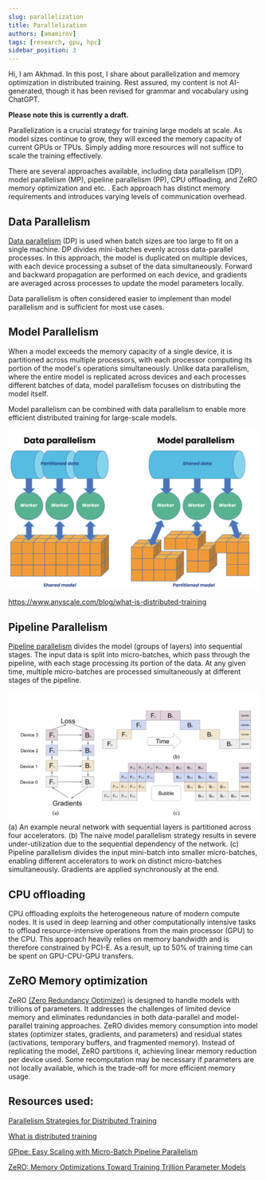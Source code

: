 ```yaml
---
slug: parallelization
title: Parallelization
authors: [amamirov]
tags: [research, gpu, hpc]
sidebar_position: 3
---
```


Hi, I am Akhmad. In this post, I share about parallelization and memory optimization in distributed training. Rest assured, my content is not AI-generated, though it has been revised for grammar and vocabulary using ChatGPT.

**Please note this is currently a draft.**

Parallelization is a crucial strategy for training large models at scale. As model sizes continue to grow, they will exceed the memory capacity of current GPUs or TPUs. Simply adding more resources will not suffice to scale the training effectively.

There are several approaches available, including data parallelism (DP), model parallelism (MP), pipeline parallelism (PP), CPU offloading, and ZeRO memory optimization and etc. . Each approach has distinct memory requirements and introduces varying levels of communication overhead.

## Data Parallelism

[Data parallelism](https://www.run.ai/blog/parallelism-strategies-for-distributed-training) (DP) is used when batch sizes are too large to fit on a single machine. DP divides mini-batches evenly across data-parallel processes. In this approach, the model is duplicated on multiple devices, with each device processing a subset of the data simultaneously. Forward and backward propagation are performed on each device, and gradients are averaged across processes to update the model parameters locally.

Data parallelism is often considered easier to implement than model parallelism and is sufficient for most use cases.

## Model Parallelism

When a model exceeds the memory capacity of a single device, it is partitioned across multiple processors, with each processor computing its portion of the model's operations simultaneously.
Unlike data parallelism, where the entire model is replicated across devices and each processes different batches of data, model parallelism focuses on distributing the model itself.

Model parallelism can be combined with data parallelism to enable more efficient distributed training for large-scale models.

![DP&MP](./data&modelParallelism.png)

https://www.anyscale.com/blog/what-is-distributed-training

## Pipeline Parallelism

[Pipeline parallelism](https://arxiv.org/pdf/1811.06965) divides the model (groups of layers) into sequential stages. The input data is split into micro-batches, which pass through the pipeline, with each stage processing its portion of the data. At any given time, multiple micro-batches are processed simultaneously at different stages of the pipeline.

![PipelineP](./pipelineP.png)
(a) An example neural network with sequential layers is partitioned across four accelerators.
(b) The naive model parallelism strategy results in severe under-utilization due to the sequential dependency of the network.
(c) Pipeline parallelism divides the input mini-batch into smaller micro-batches, enabling different accelerators to work on distinct micro-batches simultaneously. Gradients are applied synchronously at the end.

## CPU offloading

CPU offloading exploits the heterogeneous nature of modern compute nodes. It is used in deep learning and other computationally intensive tasks to offload resource-intensive operations from the main processor (GPU) to the CPU. This approach heavily relies on memory bandwidth and is therefore constrained by PCI-E. As a result, up to 50% of training time can be spent on GPU-CPU-GPU transfers.

## ZeRO Memory optimization

ZeRO [(Zero Redundancy Optimizer)](https://arxiv.org/abs/1910.02054v3) is designed to handle models with trillions of parameters. It addresses the challenges of limited device memory and eliminates redundancies in both data-parallel and model-parallel training approaches. ZeRO divides memory consumption into model states (optimizer states, gradients, and parameters) and residual states (activations, temporary buffers, and fragmented memory). Instead of replicating the model, ZeRO partitions it, achieving linear memory reduction per device used. Some recomputation may be necessary if parameters are not locally available, which is the trade-off for more efficient memory usage.

## Resources used:

[Parallelism Strategies for Distributed Training](https://www.run.ai/blog/parallelism-strategies-for-distributed-training)

[What is distributed training](https://www.anyscale.com/blog/what-is-distributed-training)

[GPipe: Easy Scaling with Micro-Batch Pipeline Parallelism](https://arxiv.org/pdf/1811.06965)

[ZeRO: Memory Optimizations Toward Training Trillion Parameter Models](https://arxiv.org/abs/1910.02054v3)
